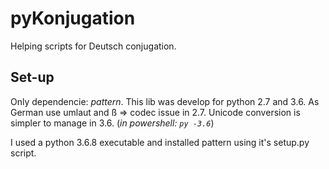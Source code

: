# pyKonjugation
Helping scripts for Deutsch conjugation.

## Set-up

Only dependencie: *pattern*. This lib was develop for python 2.7 and 3.6.
As German use umlaut and ß => codec issue in 2.7. Unicode conversion is simpler to manage in 3.6. (*in powershell: `py -3.6`*)

I used a python 3.6.8 executable and installed pattern using it's setup.py script. 
